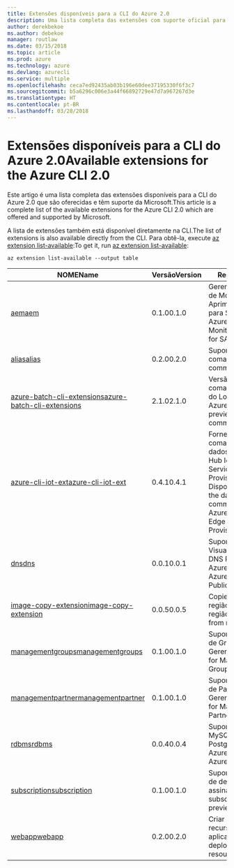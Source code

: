 ```yaml
---
title: Extensões disponíveis para a CLI do Azure 2.0
description: Uma lista completa das extensões com suporte oficial para a CLI do Azure 2.0.
author: derekbekoe
ms.author: debekoe
manager: routlaw
ms.date: 03/15/2018
ms.topic: article
ms.prod: azure
ms.technology: azure
ms.devlang: azurecli
ms.service: multiple
ms.openlocfilehash: ceca7ed92435ab03b196e60dee37195330f6f3c7
ms.sourcegitcommit: b5a6296c006e3a44f66892729e47d7a967267d3e
ms.translationtype: HT
ms.contentlocale: pt-BR
ms.lasthandoff: 03/28/2018
---
```

# <a name="available-extensions-for-the-azure-cli-20"></a><span data-ttu-id="1e4b2-103">Extensões disponíveis para a CLI do Azure 2.0</span><span class="sxs-lookup"><span data-stu-id="1e4b2-103">Available extensions for the Azure CLI 2.0</span></span>

<span data-ttu-id="1e4b2-104">Este artigo é uma lista completa das extensões disponíveis para a CLI do Azure 2.0 que são oferecidas e têm suporte da Microsoft.</span><span class="sxs-lookup"><span data-stu-id="1e4b2-104">This article is a complete list of the available extensions for the Azure CLI 2.0 which are offered and supported by Microsoft.</span></span>

<span data-ttu-id="1e4b2-105">A lista de extensões também está disponível diretamente na CLI.</span><span class="sxs-lookup"><span data-stu-id="1e4b2-105">The list of extensions is also available directly from the CLI.</span></span> <span data-ttu-id="1e4b2-106">Para obtê-la, execute [az extension list-available](/cli/azure/extension?view=azure-cli-latest#az-extension-list-available):</span><span class="sxs-lookup"><span data-stu-id="1e4b2-106">To get it, run [az extension list-available](/cli/azure/extension?view=azure-cli-latest#az-extension-list-available):</span></span>

```azurecli
az extension list-available --output table
```

| <span data-ttu-id="1e4b2-107">NOME</span><span class="sxs-lookup"><span data-stu-id="1e4b2-107">Name</span></span> | <span data-ttu-id="1e4b2-108">Versão</span><span class="sxs-lookup"><span data-stu-id="1e4b2-108">Version</span></span> | <span data-ttu-id="1e4b2-109">Resumo</span><span class="sxs-lookup"><span data-stu-id="1e4b2-109">Summary</span></span> | <span data-ttu-id="1e4b2-110">Visualização</span><span class="sxs-lookup"><span data-stu-id="1e4b2-110">Preview</span></span> |
|------|---------|---------|---------|
| [<span data-ttu-id="1e4b2-111">aem</span><span class="sxs-lookup"><span data-stu-id="1e4b2-111">aem</span></span>](https://github.com/Azure/azure-cli-extensions) | <span data-ttu-id="1e4b2-112">0.1.0</span><span class="sxs-lookup"><span data-stu-id="1e4b2-112">0.1.0</span></span> | <span data-ttu-id="1e4b2-113">Gerencie as Extensões de Monitoramento Aprimorado do Azure para SAP.</span><span class="sxs-lookup"><span data-stu-id="1e4b2-113">Manage Azure Enhanced Monitoring Extensions for SAP.</span></span> |  |
| [<span data-ttu-id="1e4b2-114">alias</span><span class="sxs-lookup"><span data-stu-id="1e4b2-114">alias</span></span>](https://github.com/Azure/azure-cli-extensions) | <span data-ttu-id="1e4b2-115">0.2.0</span><span class="sxs-lookup"><span data-stu-id="1e4b2-115">0.2.0</span></span> | <span data-ttu-id="1e4b2-116">Suporte para aliases de comando.</span><span class="sxs-lookup"><span data-stu-id="1e4b2-116">Support for command aliases.</span></span> |  |
| [<span data-ttu-id="1e4b2-117">azure-batch-cli-extensions</span><span class="sxs-lookup"><span data-stu-id="1e4b2-117">azure-batch-cli-extensions</span></span>](https://github.com/Azure/azure-batch-cli-extensions) | <span data-ttu-id="1e4b2-118">2.1.0</span><span class="sxs-lookup"><span data-stu-id="1e4b2-118">2.1.0</span></span> | <span data-ttu-id="1e4b2-119">Versão prévia de comandos adicionais do Lote do Azure.</span><span class="sxs-lookup"><span data-stu-id="1e4b2-119">Additional preview Azure Batch commands.</span></span> |  |
| [<span data-ttu-id="1e4b2-120">azure-cli-iot-ext</span><span class="sxs-lookup"><span data-stu-id="1e4b2-120">azure-cli-iot-ext</span></span>](https://github.com/azure/azure-iot-cli-extension) | <span data-ttu-id="1e4b2-121">0.4.1</span><span class="sxs-lookup"><span data-stu-id="1e4b2-121">0.4.1</span></span> | <span data-ttu-id="1e4b2-122">Fornece a camada de comandos do plano de dados para o Azure Hub IoT, IoT Edge e o Serviço de Provisionamento de Dispositivos.</span><span class="sxs-lookup"><span data-stu-id="1e4b2-122">Provides the data plane command layer for Azure IoT Hub, IoT Edge and IoT Device Provisioning Service.</span></span> |  |
| [<span data-ttu-id="1e4b2-123">dns</span><span class="sxs-lookup"><span data-stu-id="1e4b2-123">dns</span></span>](https://github.com/Azure/azure-cli-extensions) | <span data-ttu-id="1e4b2-124">0.0.1</span><span class="sxs-lookup"><span data-stu-id="1e4b2-124">0.0.1</span></span> | <span data-ttu-id="1e4b2-125">Suporte para a Visualização Pública do DNS Privado do Azure.</span><span class="sxs-lookup"><span data-stu-id="1e4b2-125">Support for the Azure Private DNS Public Preview.</span></span> |  |
| [<span data-ttu-id="1e4b2-126">image-copy-extension</span><span class="sxs-lookup"><span data-stu-id="1e4b2-126">image-copy-extension</span></span>](https://github.com/Azure/azure-cli-extensions) | <span data-ttu-id="1e4b2-127">0.0.5</span><span class="sxs-lookup"><span data-stu-id="1e4b2-127">0.0.5</span></span> | <span data-ttu-id="1e4b2-128">Copie imagens de região para região.</span><span class="sxs-lookup"><span data-stu-id="1e4b2-128">Copy images from region to region.</span></span> |  |
| [<span data-ttu-id="1e4b2-129">managementgroups</span><span class="sxs-lookup"><span data-stu-id="1e4b2-129">managementgroups</span></span>](https://github.com/Azure/azure-cli-extensions) | <span data-ttu-id="1e4b2-130">0.1.0</span><span class="sxs-lookup"><span data-stu-id="1e4b2-130">0.1.0</span></span> | <span data-ttu-id="1e4b2-131">Suporte à versão prévia de Grupos de Gerenciamento.</span><span class="sxs-lookup"><span data-stu-id="1e4b2-131">Support for Management Groups preview.</span></span> | <span data-ttu-id="1e4b2-132">sim</span><span class="sxs-lookup"><span data-stu-id="1e4b2-132">Yes</span></span> |
| [<span data-ttu-id="1e4b2-133">managementpartner</span><span class="sxs-lookup"><span data-stu-id="1e4b2-133">managementpartner</span></span>](https://github.com/Azure/azure-cli-extensions) | <span data-ttu-id="1e4b2-134">0.1.0</span><span class="sxs-lookup"><span data-stu-id="1e4b2-134">0.1.0</span></span> | <span data-ttu-id="1e4b2-135">Suporte à versão prévia de Parceiro de Gerenciamento.</span><span class="sxs-lookup"><span data-stu-id="1e4b2-135">Support for Management Partner preview.</span></span> | <span data-ttu-id="1e4b2-136">sim</span><span class="sxs-lookup"><span data-stu-id="1e4b2-136">Yes</span></span> |
| [<span data-ttu-id="1e4b2-137">rdbms</span><span class="sxs-lookup"><span data-stu-id="1e4b2-137">rdbms</span></span>](https://github.com/Azure/azure-cli-extensions) | <span data-ttu-id="1e4b2-138">0.0.4</span><span class="sxs-lookup"><span data-stu-id="1e4b2-138">0.0.4</span></span> | <span data-ttu-id="1e4b2-139">Suporte para Azure MySQL e Azure PostgreSQL.</span><span class="sxs-lookup"><span data-stu-id="1e4b2-139">Support for Azure MySQL and Azure PostgreSQL.</span></span> |  |
| [<span data-ttu-id="1e4b2-140">subscription</span><span class="sxs-lookup"><span data-stu-id="1e4b2-140">subscription</span></span>](https://github.com/Azure/azure-cli-extensions) | <span data-ttu-id="1e4b2-141">0.1.0</span><span class="sxs-lookup"><span data-stu-id="1e4b2-141">0.1.0</span></span> | <span data-ttu-id="1e4b2-142">Suporte à versão prévia de definições de assinatura.</span><span class="sxs-lookup"><span data-stu-id="1e4b2-142">Support for subscription definitions preview.</span></span> | <span data-ttu-id="1e4b2-143">sim</span><span class="sxs-lookup"><span data-stu-id="1e4b2-143">Yes</span></span> |
| [<span data-ttu-id="1e4b2-144">webapp</span><span class="sxs-lookup"><span data-stu-id="1e4b2-144">webapp</span></span>](https://github.com/Azure/azure-cli-extensions) | <span data-ttu-id="1e4b2-145">0.2.0</span><span class="sxs-lookup"><span data-stu-id="1e4b2-145">0.2.0</span></span> | <span data-ttu-id="1e4b2-146">Criar e implantar recursos de serviço de aplicativo.</span><span class="sxs-lookup"><span data-stu-id="1e4b2-146">Create and deploy appservice resources.</span></span> | <span data-ttu-id="1e4b2-147">sim</span><span class="sxs-lookup"><span data-stu-id="1e4b2-147">Yes</span></span> |
